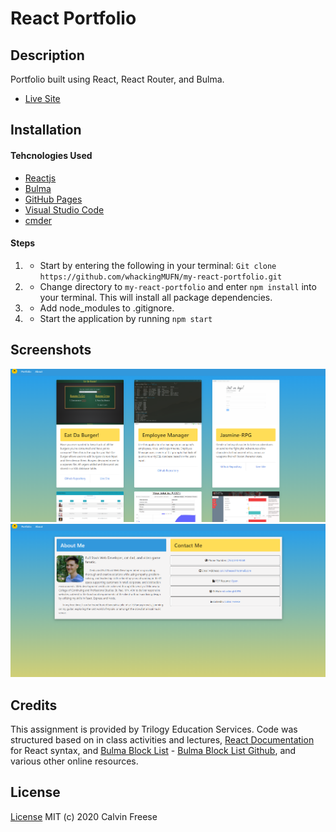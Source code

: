 # React Portfolio

## Description
Portfolio built using React, React Router, and Bulma. 
    
* [Live Site](https://whackingmufn.github.io/my-react-portfolio/)

## Installation
#### Tehcnologies Used
* [Reactjs](https://reactjs.org/)
* [Bulma](https://bulma.io/)
* [GitHub Pages](https://pages.github.com/)
* [Visual Studio Code](https://code.visualstudio.com/)
* [cmder](https://cmder.net/)

#### Steps
1. * Start by entering the following in your terminal: `Git clone https://github.com/whackingMUFN/my-react-portfolio.git`

2. * Change directory to `my-react-portfolio` and enter `npm install` into your terminal. This will install all package dependencies.

3. * Add node_modules to .gitignore.

4. * Start the application by running `npm start`

## Screenshots

![portfolio](./public/images/react_portfolio.png)
![about](./public/images/react_about.png)

## Credits
This assignment is provided by Trilogy Education Services. Code was structured based on in class activities and lectures, [React Documentation](https://reactjs.org/docs/getting-started.htmlS) for React syntax, and [Bulma Block List](https://www.csrhymes.com/bulma-block-list/) - [Bulma Block List Github](https://github.com/chrisrhymes/bulma-block-list), and various other online resources. 

## License

[License](LICENSE)
MIT (c) 2020 Calvin Freese
